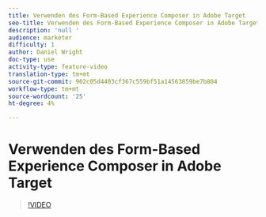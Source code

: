 ```yaml
---
title: Verwenden des Form-Based Experience Composer in Adobe Target
seo-title: Verwenden des Form-Based Experience Composer in Adobe Target
description: 'null '
audience: marketer
difficulty: 1
author: Daniel Wright
doc-type: use
activity-type: feature-video
translation-type: tm+mt
source-git-commit: 902c05d4403cf367c559bf51a14563859be7b804
workflow-type: tm+mt
source-wordcount: '25'
ht-degree: 4%

---
```



# Verwenden des Form-Based Experience Composer in Adobe Target

>[!VIDEO](https://video.tv.adobe.com/v/17390/?quality=12)